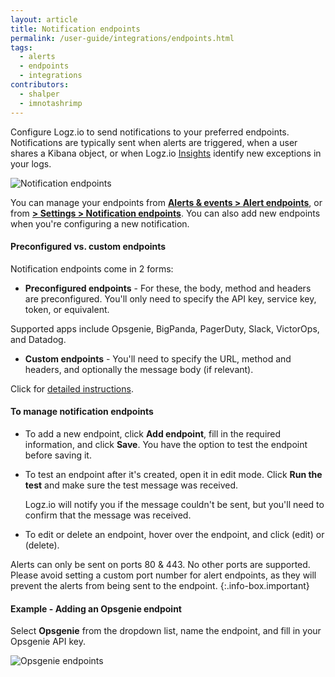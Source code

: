 ```yaml
---
layout: article
title: Notification endpoints
permalink: /user-guide/integrations/endpoints.html
tags:
  - alerts
  - endpoints
  - integrations
contributors:
  - shalper
  - imnotashrimp
---
```


Configure Logz.io to send notifications to your preferred endpoints. 
Notifications are typically sent when alerts are triggered, when a user shares a Kibana object, or when Logz.io [Insights]({{site.baseurl}}/user-guide/insights/exploring-insights.html) identify new exceptions in your logs. 


![Notification endpoints](https://dytvr9ot2sszz.cloudfront.net/logz-docs/notification-endpoints/notification-endpoints-11.png)


You can manage your endpoints 
from [**Alerts & events > Alert endpoints**](https://app.logz.io/#/dashboard/alerts/endpoints), or from [**<i class="li li-gear"></i> > Settings > Notification endpoints**](https://app.logz.io/#/dashboard/alerts/endpoints). 
You can also add new endpoints when you're configuring a new notification.


#### Preconfigured vs. custom endpoints 

Notification endpoints come in 2 forms:

 * **Preconfigured endpoints** -  For these, the body, method and headers are preconfigured. You'll only need to specify the API key, service key, token, or equivalent. 
 
 Supported apps include Opsgenie, BigPanda, PagerDuty, Slack, VictorOps, and Datadog. 

 * **Custom endpoints** - You'll need to specify the URL, method and headers, and optionally the message body (if relevant).  

Click for [detailed instructions]({{site.baseurl}}/user-guide/integrations/custom-endpoints.html). 

#### To manage notification endpoints

* To add a new endpoint, click **Add endpoint**,
  fill in the required information, and click **Save**. 
  You have the option to test the endpoint before saving it.   

* To test an endpoint after it's created, open it in edit mode. 
  Click **Run the test** and make sure the test message was received. 

  Logz.io will notify you if the message couldn't be sent, 
  but you'll need to confirm that the message was received. 
  
* To edit or delete an endpoint,
  hover over the endpoint,
  and click <i class="li li-pencil"></i> (edit)
  or <i class="li li-trash"></i> (delete).

Alerts can only be sent on ports 80 & 443. 
No other ports are supported.  
Please avoid setting a custom port number for alert endpoints, as they will prevent the alerts from being sent to the endpoint.
{:.info-box.important}


#### Example - Adding an Opsgenie endpoint 

Select **Opsgenie** from the dropdown list, name the endpoint, and fill in your Opsgenie API key. 
  
  ![Opsgenie endpoints](https://dytvr9ot2sszz.cloudfront.net/logz-docs/notification-endpoints/opsgenie-endpoint.png)

